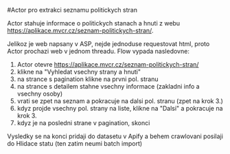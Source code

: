 #Actor pro extrakci seznamu politickych stran

Actor stahuje informace o politickych stanach a hnuti z webu https://aplikace.mvcr.cz/seznam-politickych-stran/.

Jelikoz je web napsany v ASP, nejde jednoduse requestovat html, proto Actor prochazi web v jednom threadu. Flow vypada nasledovne:
1. Actor otevre https://aplikace.mvcr.cz/seznam-politickych-stran/
2. klikne na "Vyhledat vsechny strany a hnuti"
3. na strance s pagination klikne na prvni pol. stranu
4. na strance s detailem stahne vsechny informace (zakladni info a vsechny osoby)
5. vrati se zpet na seznam a pokracuje na dalsi pol. stranu (zpet na krok 3.)
6. kdyz projde vsechny pol. strany na liste, klikne na "Dalsi" a pokracuje na krok 3.
7. kdyz je na posledni strane v pagination, skonci

Vysledky se na konci pridaji do datasetu v Apify a behem crawlovani posilaji do Hlidace statu (ten zatim neumi batch import)
